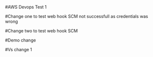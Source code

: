 #AWS Devops Test 1
 
#Change one to test web hook SCM not successfull as credentials was wrong

#Change two to test web hook SCM

#Demo change

#Vs change 1 
